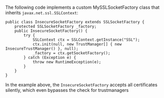 
The following code implements a custom MySSLSocketFactory class that
inherits `javax.net.ssl.SSLContext`:

    public class InsecureSocketFactory extends SSLSocketFactory {
        protected SSLSocketFactory _factory;
        public InsecureSocketFactory() {
            try {
                SSLContext ctx = SSLContext.getInstance("SSL");
                ctx.init(null, new TrustManager[] { new InsecureTrustManager() }, null);
                _factory = ctx.getSocketFactory();
            } catch (Exception e) {
                throw new RuntimeException(e);
            }
        }
    }

In the example above, the `InsecureSocketFactory` accepts all certificates
silently, which even bypasses the check for trustmanagers
